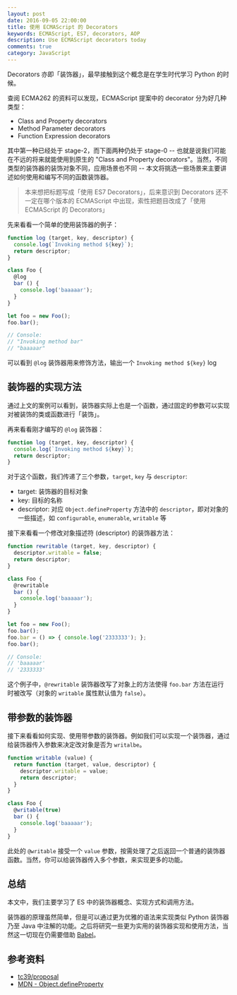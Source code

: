 ```yaml
---
layout: post
date: 2016-09-05 22:00:00
title: 使用 ECMAScript 的 Decorators
keywords: ECMAScript, ES7, decorators, AOP
description: Use ECMAScript decorators today
comments: true
category: JavaScript
---
```


Decorators 亦即「装饰器」，最早接触到这个概念是在学生时代学习 Python 的时候。

查阅 ECMA262 的资料可以发现，ECMAScript 提案中的 decorator 分为好几种类型：

- Class and Property decorators
- Method Parameter decorators
- Function Expression decorators

其中第一种已经处于 stage-2，而下面两种仍处于 stage-0 -- 也就是说我们可能在不远的将来就能使用到原生的 "Class and Property decorators"。当然，不同类型的装饰器的装饰对象不同，应用场景也不同 -- 本文将挑选一些场景来主要讲述如何使用和编写不同的函数装饰器。

> 本来想把标题写成「使用 ES7 Decorators」，后来意识到 Decorators 还不一定在哪个版本的 ECMAScript 中出现，索性把题目改成了「使用 ECMAScript 的 Decorators」

先来看看一个简单的使用装饰器的例子：

```js
function log (target, key, descriptor) {
  console.log(`Invoking method ${key}`);
  return descriptor;
}

class Foo {
  @log
  bar () {
    console.log('baaaaar');
  }
}

let foo = new Foo();
foo.bar();

// Console:
// "Invoking method bar"
// "baaaaar"
```

可以看到 `@log` 装饰器用来修饰方法，输出一个 `Invoking method ${key}` log

## 装饰器的实现方法

通过上文的案例可以看到，装饰器实际上也是一个函数，通过固定的参数可以实现对被装饰的类或函数进行「装饰」。

再来看看刚才编写的 `@log` 装饰器：

```js
function log (target, key, descriptor) {
  console.log(`Invoking method ${key}`);
  return descriptor;
}
```

对于这个函数，我们传递了三个参数，`target`, `key` 与 `descriptor`:

- target: 装饰器的目标对象
- key: 目标的名称
- descriptor: 对应 `Object.defineProperty` 方法中的 `descriptor`，即对对象的一些描述，如 `configurable`, `enumerable`, `writable` 等

接下来看看一个修改对象描述符 (descriptor) 的装饰器方法：

```js
function rewritable (target, key, descriptor) {
  descriptor.writable = false;
  return descriptor;
}

class Foo {
  @rewritable
  bar () {
    console.log('baaaaar');
  }
}

let foo = new Foo();
foo.bar();
foo.bar = () => { console.log('2333333'); };
foo.bar();

// Console:
// 'baaaaar'
// '2333333'
```

这个例子中，`@rewritable` 装饰器改写了对象上的方法使得 `foo.bar` 方法在运行时被改写（对象的 `writable` 属性默认值为 `false`）。

## 带参数的装饰器

接下来看看如何实现、使用带参数的装饰器。例如我们可以实现一个装饰器，通过给装饰器传入参数来决定改对象是否为 `writalbe`。

```js
function writable (value) {
  return function (target, value, descriptor) {
    descriptor.writable = value;
    return descriptor;
  }
}

class Foo {
  @writable(true)
  bar () {
    console.log('baaaaar');
  }
}
```

此处的 `@writable` 接受一个 `value` 参数，按需处理了之后返回一个普通的装饰器函数。当然，你可以给装饰器传入多个参数，来实现更多的功能。

## 总结

本文中，我们主要学习了 ES 中的装饰器概念、实现方式和调用方法。

装饰器的原理虽然简单，但是可以通过更为优雅的语法来实现类似 Python 装饰器乃至 Java 中注解的功能。之后将研究一些更为实用的装饰器实现和使用方法，当然这一切现在仍需要借助 [Babel](http://babeljs.com)。

## 参考资料

- [tc39/proposal](https://github.com/tc39/proposals)
- [MDN - Object.defineProperty](https://developer.mozilla.org/zh-CN/docs/Web/JavaScript/Reference/Global_Objects/Object/defineProperty)
